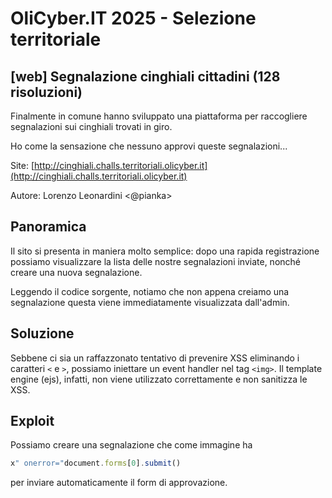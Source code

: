 # OliCyber.IT 2025 - Selezione territoriale

## [web] Segnalazione cinghiali cittadini (128 risoluzioni)

Finalmente in comune hanno sviluppato una piattaforma per raccogliere segnalazioni sui cinghiali trovati in giro.

Ho come la sensazione che nessuno approvi queste segnalazioni...

Site: [http://cinghiali.challs.territoriali.olicyber.it](http://cinghiali.challs.territoriali.olicyber.it)

Autore: Lorenzo Leonardini <@pianka>

## Panoramica

Il sito si presenta in maniera molto semplice: dopo una rapida registrazione possiamo visualizzare la lista delle nostre segnalazioni inviate, nonché creare una nuova segnalazione.

Leggendo il codice sorgente, notiamo che non appena creiamo una segnalazione questa viene immediatamente visualizzata dall'admin.

## Soluzione

Sebbene ci sia un raffazzonato tentativo di prevenire XSS eliminando i caratteri `<` e `>`, possiamo iniettare un event handler nel tag `<img>`. Il template engine (ejs), infatti, non viene utilizzato correttamente e non sanitizza le XSS.

## Exploit

Possiamo creare una segnalazione che come immagine ha

```js
x" onerror="document.forms[0].submit()
```

per inviare automaticamente il form di approvazione.
